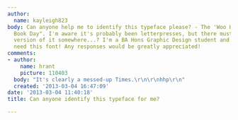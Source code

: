 ```yaml
---
author:
  name: kayleigh823
body: Can anyone help me to identify this typeface please? - The 'Woo Hoo It's World
  Book Day". I'm aware it's probably been letterpresses, but there must be a digital
  version of it somewhere...? I'm a BA Hons Graphic Design student and desperately
  need this font! Any responses would be greatly appreciated!
comments:
- author:
    name: hrant
    picture: 110403
  body: "It's clearly a messed-up Times.\r\n\r\nhhp\r\n"
  created: '2013-03-04 16:47:09'
date: '2013-03-04 11:40:18'
title: Can anyone identify this typeface for me?

---
```


